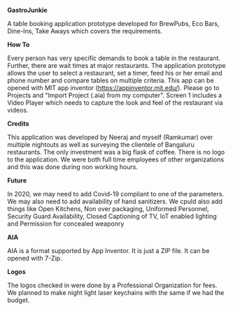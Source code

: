 **GastroJunkie**

A table booking application prototype developed for BrewPubs, Eco Bars, Dine-Ins, Take Aways which covers the requirements. 

**How To**

Every person has very specific demands to book a table in the restaurant. Further, there are wait times at major restaurants. The application prototype allows the user to select a restaurant, set a timer, feed his or her email and phone number and compare tables on multiple criteria. This app can be opened with MIT app inventor (https://appinventor.mit.edu/). Please go to Projects and "Import Project (.aia) from my computer". Screen 1 includes a Video Player which needs to capture the look and feel of the restaurant via videos.

**Credits**

This application was developed by Neeraj and myself (Ramkumar) over multiple nightouts as well as surveying the clientele of Bangaluru restaurants. The only investment was a big flask of coffee. There is no logo to the application. We were both full time employees of other organizations and this was done during non working hours.

**Future**

In 2020, we may need to add Covid-19 compliant to one of the parameters. We may also need to add availability of hand sanitizers. We cpuld also add things like Open Kitchens, Non over packaging, Uniformed Personnel, Security Guard Availability, Closed Captioning of TV, IoT enabled lighting and Permission for concealed weaponry 

**AIA**

AIA is a format supported by App Inventor. It is just a ZIP file. It can be opened with 7-Zip.

**Logos**

The logos checked in were done by a Professional Organization for fees. We planned to make night light laser keychains with the same if we had the budget. 
